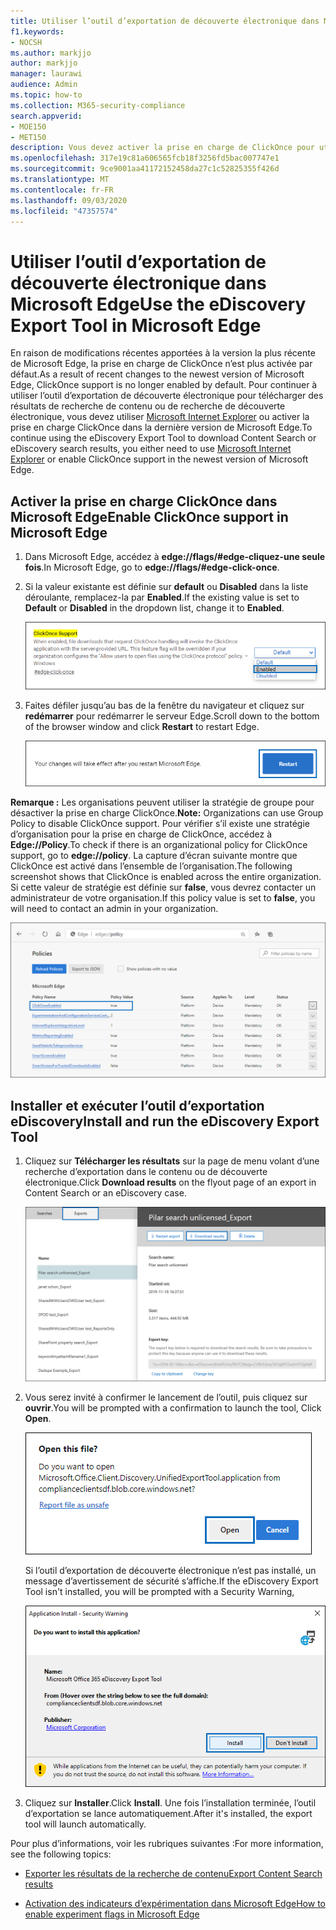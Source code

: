 ```yaml
---
title: Utiliser l’outil d’exportation de découverte électronique dans Microsoft Edge
f1.keywords:
- NOCSH
ms.author: markjjo
author: markjjo
manager: laurawi
audience: Admin
ms.topic: how-to
ms.collection: M365-security-compliance
search.appverid:
- MOE150
- MET150
description: Vous devez activer la prise en charge de ClickOnce pour utiliser la dernière version de Microsoft Edge pour télécharger les résultats de recherche à partir de la recherche de contenu et eDiscovery dans le centre de sécurité et de conformité.
ms.openlocfilehash: 317e19c81a606565fcb18f3256fd5bac007747e1
ms.sourcegitcommit: 9ce9001aa41172152458da27c1c52825355f426d
ms.translationtype: MT
ms.contentlocale: fr-FR
ms.lasthandoff: 09/03/2020
ms.locfileid: "47357574"
---
```

# <a name="use-the-ediscovery-export-tool-in-microsoft-edge"></a><span data-ttu-id="25c26-103">Utiliser l’outil d’exportation de découverte électronique dans Microsoft Edge</span><span class="sxs-lookup"><span data-stu-id="25c26-103">Use the eDiscovery Export Tool in Microsoft Edge</span></span>

<span data-ttu-id="25c26-104">En raison de modifications récentes apportées à la version la plus récente de Microsoft Edge, la prise en charge de ClickOnce n’est plus activée par défaut.</span><span class="sxs-lookup"><span data-stu-id="25c26-104">As a result of recent changes to the newest version of Microsoft Edge, ClickOnce support is no longer enabled by default.</span></span> <span data-ttu-id="25c26-105">Pour continuer à utiliser l’outil d’exportation de découverte électronique pour télécharger des résultats de recherche de contenu ou de recherche de découverte électronique, vous devez utiliser [Microsoft Internet Explorer](https://support.microsoft.com/help/17621/internet-explorer-downloads) ou activer la prise en charge ClickOnce dans la dernière version de Microsoft Edge.</span><span class="sxs-lookup"><span data-stu-id="25c26-105">To continue using the eDiscovery Export Tool to download Content Search or eDiscovery search results, you either need to use [Microsoft Internet Explorer](https://support.microsoft.com/help/17621/internet-explorer-downloads) or enable ClickOnce support in the newest version of Microsoft Edge.</span></span>

## <a name="enable-clickonce-support-in-microsoft-edge"></a><span data-ttu-id="25c26-106">Activer la prise en charge ClickOnce dans Microsoft Edge</span><span class="sxs-lookup"><span data-stu-id="25c26-106">Enable ClickOnce support in Microsoft Edge</span></span>

1. <span data-ttu-id="25c26-107">Dans Microsoft Edge, accédez à **edge://flags/#edge-cliquez-une seule fois**.</span><span class="sxs-lookup"><span data-stu-id="25c26-107">In Microsoft Edge, go to **edge://flags/#edge-click-once**.</span></span>

2. <span data-ttu-id="25c26-108">Si la valeur existante est définie sur **default** ou **Disabled** dans la liste déroulante, remplacez-la par **Enabled**.</span><span class="sxs-lookup"><span data-stu-id="25c26-108">If the existing value is set to **Default** or **Disabled** in the dropdown list, change it to **Enabled**.</span></span>

   ![Sélectionner activé à partir de la liste déroulante](../media/ClickOnceimage1.png)

3. <span data-ttu-id="25c26-110">Faites défiler jusqu’au bas de la fenêtre du navigateur et cliquez sur **redémarrer** pour redémarrer le serveur Edge.</span><span class="sxs-lookup"><span data-stu-id="25c26-110">Scroll down to the bottom of the browser window and click **Restart** to restart Edge.</span></span>

   ![Cliquez sur redémarrer](../media/ClickOnceimage2.png)

<span data-ttu-id="25c26-112">**Remarque :** Les organisations peuvent utiliser la stratégie de groupe pour désactiver la prise en charge ClickOnce.</span><span class="sxs-lookup"><span data-stu-id="25c26-112">**Note:** Organizations can use Group Policy to disable ClickOnce support.</span></span> <span data-ttu-id="25c26-113">Pour vérifier s’il existe une stratégie d’organisation pour la prise en charge de ClickOnce, accédez à **Edge://Policy**.</span><span class="sxs-lookup"><span data-stu-id="25c26-113">To check if there is an organizational policy for ClickOnce support, go to **edge://policy**.</span></span> <span data-ttu-id="25c26-114">La capture d’écran suivante montre que ClickOnce est activé dans l’ensemble de l’organisation.</span><span class="sxs-lookup"><span data-stu-id="25c26-114">The following screenshot shows that ClickOnce is enabled across the entire organization.</span></span> <span data-ttu-id="25c26-115">Si cette valeur de stratégie est définie sur **false**, vous devrez contacter un administrateur de votre organisation.</span><span class="sxs-lookup"><span data-stu-id="25c26-115">If this policy value is set to **false**, you will need to contact an admin in your organization.</span></span>

![Liste des stratégies organisationnelles Edge](../media/ClickOnceimage3.png)

## <a name="install-and-run-the-ediscovery-export-tool"></a><span data-ttu-id="25c26-117">Installer et exécuter l’outil d’exportation eDiscovery</span><span class="sxs-lookup"><span data-stu-id="25c26-117">Install and run the eDiscovery Export Tool</span></span>

1. <span data-ttu-id="25c26-118">Cliquez sur **Télécharger les résultats** sur la page de menu volant d’une recherche d’exportation dans le contenu ou de découverte électronique.</span><span class="sxs-lookup"><span data-stu-id="25c26-118">Click **Download results** on the flyout page of an export in Content Search or an eDiscovery case.</span></span>

   ![Cliquez sur Télécharger les résultats sur la page de menu volant pour télécharger les résultats de la recherche.](../media/ClickOnceExport1.png)

2. <span data-ttu-id="25c26-120">Vous serez invité à confirmer le lancement de l’outil, puis cliquez sur **ouvrir**.</span><span class="sxs-lookup"><span data-stu-id="25c26-120">You will be prompted with a confirmation to launch the tool, Click **Open**.</span></span>

   ![Cliquez sur Ouvrir pour lancer l’outil d’exportation de découverte électronique.](../media/ClickOnceimage4.png)

   <span data-ttu-id="25c26-122">Si l’outil d’exportation de découverte électronique n’est pas installé, un message d’avertissement de sécurité s’affiche.</span><span class="sxs-lookup"><span data-stu-id="25c26-122">If the eDiscovery Export Tool isn't installed, you will be prompted with a Security Warning,</span></span> 

   ![Cliquez sur installer pour installer l’outil d’exportation de découverte électronique.](../media/ClickOnceimage5.png)

3. <span data-ttu-id="25c26-124">Cliquez sur **Installer**.</span><span class="sxs-lookup"><span data-stu-id="25c26-124">Click **Install**.</span></span> <span data-ttu-id="25c26-125">Une fois l’installation terminée, l’outil d’exportation se lance automatiquement.</span><span class="sxs-lookup"><span data-stu-id="25c26-125">After it's installed, the export tool will launch automatically.</span></span>

<span data-ttu-id="25c26-126">Pour plus d’informations, voir les rubriques suivantes :</span><span class="sxs-lookup"><span data-stu-id="25c26-126">For more information, see the following topics:</span></span>

- [<span data-ttu-id="25c26-127">Exporter les résultats de la recherche de contenu</span><span class="sxs-lookup"><span data-stu-id="25c26-127">Export Content Search results</span></span>](export-search-results.md)

- [<span data-ttu-id="25c26-128">Activation des indicateurs d’expérimentation dans Microsoft Edge</span><span class="sxs-lookup"><span data-stu-id="25c26-128">How to enable experiment flags in Microsoft Edge</span></span>](https://microsoftedgesupport.microsoft.com/hc/articles/360034075294-How-to-enable-experiment-flags-in-Microsoft-Edge-Insider-channels)
